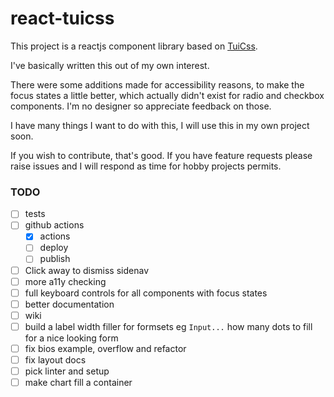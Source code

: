 # react-tuicss

This project is a reactjs component library based on [TuiCss](https://github.com/vinibiavatti1/TuiCss).

I've basically written this out of my own interest.

There were some additions made for accessibility reasons, to make the focus states a little better, which actually didn't exist for radio and checkbox components. I'm no designer so appreciate feedback on those.

I have many things I want to do with this, I will use this in my own project soon.

If you wish to contribute, that's good. If you have feature requests please raise issues and I will respond as time for hobby projects permits.

### TODO
- [ ] tests
- [ ] github actions
  - [x] actions
  - [ ] deploy
  - [ ] publish
- [ ] Click away to dismiss sidenav
- [ ] more a11y checking
- [ ] full keyboard controls for all components with focus states
- [ ] better documentation
- [ ] wiki
- [ ] build a label width filler for formsets eg `Input...` how many dots to fill for a nice looking form
- [ ] fix bios example, overflow and refactor
- [ ] fix layout docs
- [ ] pick linter and setup
- [ ] make chart fill a container